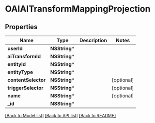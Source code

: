 # OAIAITransformMappingProjection

## Properties
Name | Type | Description | Notes
------------ | ------------- | ------------- | -------------
**userId** | **NSString*** |  | 
**aiTransformId** | **NSString*** |  | 
**entityId** | **NSString*** |  | 
**entityType** | **NSString*** |  | 
**contentSelector** | **NSString*** |  | [optional] 
**triggerSelector** | **NSString*** |  | [optional] 
**name** | **NSString*** |  | [optional] 
**_id** | **NSString*** |  | 

[[Back to Model list]](../README#documentation-for-models) [[Back to API list]](../README#documentation-for-api-endpoints) [[Back to README]](../README)


